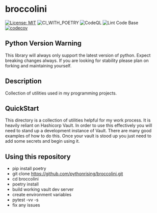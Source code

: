 # broccolini

[![License: MIT](https://img.shields.io/badge/License-MIT-yellow.svg)](https://opensource.org/licenses/MIT)
![CI_WITH_POETRY](https://github.com/pythonrising/broccolini/workflows/CI_WITH_POETRY/badge.svg)
![CodeQL](https://github.com/pythonrising/broccolini/workflows/CodeQL/badge.svg)
![Lint Code Base](https://github.com/pythonrising/broccolini/workflows/Lint%20Code%20Base/badge.svg)
[![codecov](https://codecov.io/gh/pythonrising/broccolini/branch/main/graph/badge.svg)](https://codecov.io/gh/pythonrising/broccolini)

## Python Version Warning

This library will always only support the latest version of python.  Expect breaking changes always.  If you are looking for stability please plan on forking and maintaining yourself.

## Description

Collection of utilities used in my programming projects.

## QuickStart

This directory is a collection of utilities helpful for my work process. It is heavily reliant on Hashicorp Vault. In order to use this effectively you will need to stand up a development instance of Vault. There are many good examples of how to do this. Once your vault is stood up you just need to add some secrets and begin using it.

## Using this repository

- pip install poetry
- git clone <https://github.com/pythonrising/broccolini.git>
- cd broccolini
- poetry install
- build working vault dev server
- create environment variables
- pytest -vv -s
- fix any issues
